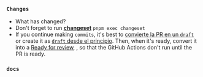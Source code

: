 <!-- Click en Preview -->

### `Changes`

-   What has changed?
-   Don't forget to run [**changeset**](https://github.com/changesets/changesets/blob/main/docs/adding-a-changeset.md#i-am-in-a-multi-package-repository-a-mono-repo) `pnpm exec changeset`
-   If you continue making `commits`, it's best to [convierte la PR en un `draft`](https://docs.github.com/en/pull-requests/collaborating-with-pull-requests/proposing-changes-to-your-work-with-pull-requests/changing-the-stage-of-a-pull-request#converting-a-pull-request-to-a-draft)
    or create it as [`draft` desde el principio](https://github.blog/2019-02-14-introducing-draft-pull-requests/#tag-your-work-in-progress).
    Then, when it's ready, convert it into a [Ready for review](https://docs.github.com/en/pull-requests/collaborating-with-pull-requests/proposing-changes-to-your-work-with-pull-requests/changing-the-stage-of-a-pull-request#marking-a-pull-request-as-ready-for-review),
    , so that the GitHub Actions don't run until the PR is ready.

### `docs`

<!-- Were the corresponding JSDoc and TSDoc comments created for the changes made in the libraries? -->
<!-- Do not delete this section. If there is no documentation, explain why.-->

